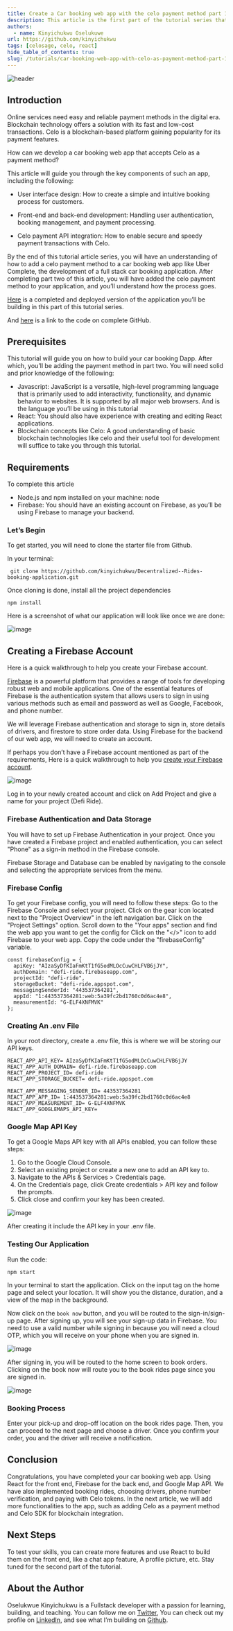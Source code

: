```yaml
---
title: Create a Car booking web app with the celo payment method part 1
description: This article is the first part of the tutorial series that teahes how to add celo payment method to a full stack car booking web app.
authors:
  - name: Kinyichukwu Oselukuwe
url: https://github.com/kinyichukwu
tags: [celosage, celo, react]
hide_table_of_contents: true
slug: /tutorials/car-booking-web-app-with-celo-as-payment-method-part-1
---
```


![header](../../src/data-tutorials/showcase/intermediate/car-booking-web-app-with-celo-as-payment-method-part-1.png)

## Introduction​

Online services need easy and reliable payment methods in the digital era. Blockchain technology offers a solution with its fast and low-cost transactions. Celo is a blockchain-based platform gaining popularity for its payment features.

How can we develop a car booking web app that accepts Celo as a payment method?

This article will guide you through the key components of such an app, including the following:

- User interface design: How to create a simple and intuitive booking process for customers.

- Front-end and back-end development: Handling user authentication, booking management, and payment processing.

- Celo payment API integration: How to enable secure and speedy payment transactions with Celo.

By the end of this tutorial article series, you will have an understanding of how to add a celo payment method to a car booking web app like Uber Complete, the development of a full stack car booking application. After completing part two of this article, you will have added the celo payment method to your application, and you’ll understand how the process goes.

[Here](https://decentralized-rides-booking-application.vercel.app/) is a completed and deployed version of the application you’ll be building in this part of this tutorial series.

And [here](https://github.com/kinyichukwu/Decentralized--Rides-booking-application) is a link to the code on complete GitHub.

## Prerequisites​

This tutorial will guide you on how to build your car booking Dapp. After which, you’ll be adding the payment method in part two. You will need solid and prior knowledge of the following:

- Javascript: JavaScript is a versatile, high-level programming language that is primarily used to add interactivity, functionality, and dynamic behavior to websites. It is supported by all major web browsers. And is the language you’ll be using in this tutorial
- React: You should also have experience with creating and editing React applications.
- Blockchain concepts like Celo: A good understanding of basic blockchain technologies like celo and their useful tool for development will suffice to take you through this tutorial.

## Requirements​

To complete this article

- Node.js and npm installed on your machine: node
- Firebase: You should have an existing account on Firebase, as you’ll be using Firebase to manage your backend.

### Let’s Begin

To get started, you will need to clone the starter file from Github.

In your terminal:

```
 git clone https://github.com/kinyichukwu/Decentralized--Rides-booking-application.git
```

Once cloning is done, install all the project dependencies

```
npm install
```

Here is a screenshot of what our application will look like once we are done:

![image](https://user-images.githubusercontent.com/81447346/236364501-092a0b0b-b63a-481a-8cdd-b5a832eeaae9.png)

## Creating a Firebase Account

Here is a quick walkthrough to help you create your Firebase account.

[Firebase](https://firebase.google.com/) is a powerful platform that provides a range of tools for developing robust web and mobile applications. One of the essential features of Firebase is the authentication system that allows users to sign in using various methods such as email and password as well as Google, Facebook, and phone number.

We will leverage Firebase authentication and storage to sign in, store details of drivers, and firestore to store order data. Using Firebase for the backend of our web app, we will need to create an account.

If perhaps you don’t have a Firebase account mentioned as part of the requirements, Here is a quick walkthrough to help you [create your Firebase account](https://www.bing.com/videos/search?q=how+to+create+an+account+on+firebase&qpvt=how+to+create+an+account+on+firebase&view=detail&mid=3EC6E595C075511838C33EC6E595C075511838C3&&FORM=VRDGAR).

![image](https://user-images.githubusercontent.com/81447346/236364615-02dd3c19-0435-4aca-874d-53ccc794f4ce.png)

Log in to your newly created account and click on Add Project and give a name for your project (Defi Ride).

### Firebase Authentication and Data Storage

You will have to set up Firebase Authentication in your project. Once you have created a Firebase project and enabled authentication, you can select "Phone" as a sign-in method in the Firebase console.

Firebase Storage and Database can be enabled by navigating to the console and selecting the appropriate services from the menu.

### Firebase Config

To get your Firebase config, you will need to follow these steps:
Go to the Firebase Console and select your project. Click on the gear icon located next to the "Project Overview" in the left navigation bar.
Click on the "Project Settings" option. Scroll down to the "Your apps" section and find the web app you want to get the config for
Click on the "</>" icon to add Firebase to your web app.
Copy the code under the "firebaseConfig" variable.

```
const firebaseConfig = {
  apiKey: "AIzaSyDfKIaFmKtT1fG5odMLOcCuwCHLFVB6jJY",
  authDomain: "defi-ride.firebaseapp.com",
  projectId: "defi-ride",
  storageBucket: "defi-ride.appspot.com",
  messagingSenderId: "443537364281",
  appId: "1:443537364281:web:5a39fc2bd1760c0d6ac4e8",
  measurementId: "G-ELF4XNFMVK"
};

```

### Creating An .env File

In your root directory, create a .env file, this is where we will be storing our API keys.

```
REACT_APP_API_KEY= AIzaSyDfKIaFmKtT1fG5odMLOcCuwCHLFVB6jJY
REACT_APP_AUTH_DOMAIN= defi-ride.firebaseapp.com
REACT_APP_PROJECT_ID= defi-ride
REACT_APP_STORAGE_BUCKET= defi-ride.appspot.com

REACT_APP_MESSAGING_SENDER_ID= 443537364281
REACT_APP_APP_ID= 1:443537364281:web:5a39fc2bd1760c0d6ac4e8 REACT_APP_MEASUREMENT_ID= G-ELF4XNFMVK
REACT_APP_GOOGLEMAPS_API_KEY=

```

### Google Map API Key

To get a Google Maps API key with all APIs enabled, you can follow these steps:

1. Go to the Google Cloud Console.
2. Select an existing project or create a new one to add an API key to.
3. Navigate to the APIs & Services > Credentials page.
4. On the Credentials page, click Create credentials > API key and follow the prompts.
5. Click close and confirm your key has been created.

![image](https://user-images.githubusercontent.com/81447346/236364784-1ce6bc26-b8c7-42a0-a1eb-1ffe6a89faa9.png)

After creating it include the API key in your .env file.

### Testing Our Application

Run the code:

```
npm start
```

In your terminal to start the application. Click on the input tag on the home page and select your location. It will show you the distance, duration, and a view of the map in the background.

Now click on the `book now` button, and you will be routed to the sign-in/sign-up page. After signing up, you will see your sign-up data in Firebase. You need to use a valid number while signing in because you will need a cloud OTP, which you will receive on your phone when you are signed in.

![image](https://user-images.githubusercontent.com/81447346/236365460-4fe38bee-0397-4b2b-bc3b-21ed23e1d918.png)

After signing in, you will be routed to the home screen to book orders. Clicking on the book now will route you to the book rides page since you are signed in.

![image](https://user-images.githubusercontent.com/81447346/236365565-78f1a59a-4c06-4530-be51-c901eea14f5d.png)

### Booking Process

Enter your pick-up and drop-off location on the book rides page. Then, you can proceed to the next page and choose a driver. Once you confirm your order, you and the driver will receive a notification.

## Conclusion​

Congratulations, you have completed your car booking web app. Using React for the front end, Firebase for the back end, and Google Map API. We have also implemented booking rides, choosing drivers, phone number verification, and paying with Celo tokens. In the next article, we will add more functionalities to the app, such as adding Celo as a payment method and Celo SDK for blockchain integration.

## Next Steps​

To test your skills, you can create more features and use React to build them on the front end, like a chat app feature, A profile picture, etc. Stay tuned for the second part of the tutorial.

## About the Author​

Oselukwue Kinyichukwu is a Fullstack developer with a passion for learning, building, and teaching. You can follow me on [Twitter](https://twitter.com/KOselukwue), You can check out my profile on [LinkedIn](https://www.linkedin.com/in/kinyichukwu-oselukwue-69a49622b/), and see what I’m building on [Github](https://github.com/kinyichukwu).
